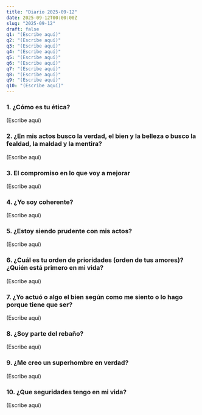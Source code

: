 ```yaml
---
title: "Diario 2025-09-12"
date: 2025-09-12T00:00:00Z
slug: "2025-09-12"
draft: false
q1: "(Escribe aquí)"
q2: "(Escribe aquí)"
q3: "(Escribe aquí)"
q4: "(Escribe aquí)"
q5: "(Escribe aquí)"
q6: "(Escribe aquí)"
q7: "(Escribe aquí)"
q8: "(Escribe aquí)"
q9: "(Escribe aquí)"
q10: "(Escribe aquí)"
---
```

### 1. ¿Cómo es tu ética?
(Escribe aquí)

### 2. ¿En mis actos busco la verdad, el bien y la belleza o busco la fealdad, la maldad y la mentira?
(Escribe aquí)

### 3. El compromiso en lo que voy a mejorar
(Escribe aquí)

### 4. ¿Yo soy coherente?
(Escribe aquí)

### 5. ¿Estoy siendo prudente con mis actos?
(Escribe aquí)

### 6. ¿Cuál es tu orden de prioridades (orden de tus amores)? ¿Quién está primero en mi vida?
(Escribe aquí)

### 7. ¿Yo actuó o algo el bien según como me siento o lo hago porque tiene que ser?
(Escribe aquí)

### 8. ¿Soy parte del rebaño?
(Escribe aquí)

### 9. ¿Me creo un superhombre en verdad?
(Escribe aquí)

### 10. ¿Que seguridades tengo en mi vida?
(Escribe aquí)
